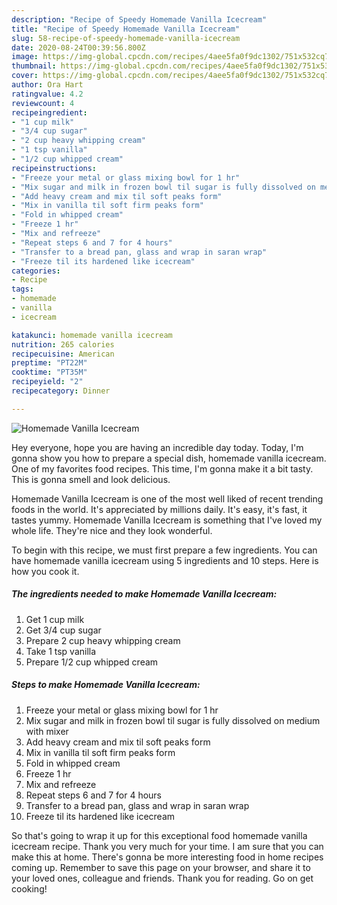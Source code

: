 ```yaml
---
description: "Recipe of Speedy Homemade Vanilla Icecream"
title: "Recipe of Speedy Homemade Vanilla Icecream"
slug: 58-recipe-of-speedy-homemade-vanilla-icecream
date: 2020-08-24T00:39:56.800Z
image: https://img-global.cpcdn.com/recipes/4aee5fa0f9dc1302/751x532cq70/homemade-vanilla-icecream-recipe-main-photo.jpg
thumbnail: https://img-global.cpcdn.com/recipes/4aee5fa0f9dc1302/751x532cq70/homemade-vanilla-icecream-recipe-main-photo.jpg
cover: https://img-global.cpcdn.com/recipes/4aee5fa0f9dc1302/751x532cq70/homemade-vanilla-icecream-recipe-main-photo.jpg
author: Ora Hart
ratingvalue: 4.2
reviewcount: 4
recipeingredient:
- "1 cup milk"
- "3/4 cup sugar"
- "2 cup heavy whipping cream"
- "1 tsp vanilla"
- "1/2 cup whipped cream"
recipeinstructions:
- "Freeze your metal or glass mixing bowl for 1 hr"
- "Mix sugar and milk in frozen bowl til sugar is fully dissolved on medium with mixer"
- "Add heavy cream and mix til soft peaks form"
- "Mix in vanilla til soft firm peaks form"
- "Fold in whipped cream"
- "Freeze 1 hr"
- "Mix and refreeze"
- "Repeat steps 6 and 7 for 4 hours"
- "Transfer to a bread pan, glass and wrap in saran wrap"
- "Freeze til its hardened like icecream"
categories:
- Recipe
tags:
- homemade
- vanilla
- icecream

katakunci: homemade vanilla icecream 
nutrition: 265 calories
recipecuisine: American
preptime: "PT22M"
cooktime: "PT35M"
recipeyield: "2"
recipecategory: Dinner

---
```



![Homemade Vanilla Icecream](https://img-global.cpcdn.com/recipes/4aee5fa0f9dc1302/751x532cq70/homemade-vanilla-icecream-recipe-main-photo.jpg)

Hey everyone, hope you are having an incredible day today. Today, I'm gonna show you how to prepare a special dish, homemade vanilla icecream. One of my favorites food recipes. This time, I'm gonna make it a bit tasty. This is gonna smell and look delicious.



Homemade Vanilla Icecream is one of the most well liked of recent trending foods in the world. It's appreciated by millions daily. It's easy, it's fast, it tastes yummy. Homemade Vanilla Icecream is something that I've loved my whole life. They're nice and they look wonderful.


To begin with this recipe, we must first prepare a few ingredients. You can have homemade vanilla icecream using 5 ingredients and 10 steps. Here is how you cook it.

##### The ingredients needed to make Homemade Vanilla Icecream:

1. Get 1 cup milk
1. Get 3/4 cup sugar
1. Prepare 2 cup heavy whipping cream
1. Take 1 tsp vanilla
1. Prepare 1/2 cup whipped cream




##### Steps to make Homemade Vanilla Icecream:

1. Freeze your metal or glass mixing bowl for 1 hr
1. Mix sugar and milk in frozen bowl til sugar is fully dissolved on medium with mixer
1. Add heavy cream and mix til soft peaks form
1. Mix in vanilla til soft firm peaks form
1. Fold in whipped cream
1. Freeze 1 hr
1. Mix and refreeze
1. Repeat steps 6 and 7 for 4 hours
1. Transfer to a bread pan, glass and wrap in saran wrap
1. Freeze til its hardened like icecream




So that's going to wrap it up for this exceptional food homemade vanilla icecream recipe. Thank you very much for your time. I am sure that you can make this at home. There's gonna be more interesting food in home recipes coming up. Remember to save this page on your browser, and share it to your loved ones, colleague and friends. Thank you for reading. Go on get cooking!
